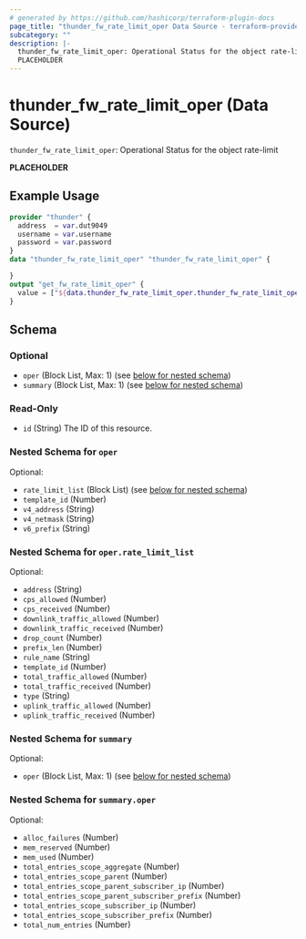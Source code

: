 ```yaml
---
# generated by https://github.com/hashicorp/terraform-plugin-docs
page_title: "thunder_fw_rate_limit_oper Data Source - terraform-provider-thunder"
subcategory: ""
description: |-
  thunder_fw_rate_limit_oper: Operational Status for the object rate-limit
  PLACEHOLDER
---
```


# thunder_fw_rate_limit_oper (Data Source)

`thunder_fw_rate_limit_oper`: Operational Status for the object rate-limit

__PLACEHOLDER__

## Example Usage

```terraform
provider "thunder" {
  address  = var.dut9049
  username = var.username
  password = var.password
}
data "thunder_fw_rate_limit_oper" "thunder_fw_rate_limit_oper" {

}
output "get_fw_rate_limit_oper" {
  value = ["${data.thunder_fw_rate_limit_oper.thunder_fw_rate_limit_oper}"]
}
```

<!-- schema generated by tfplugindocs -->
## Schema

### Optional

- `oper` (Block List, Max: 1) (see [below for nested schema](#nestedblock--oper))
- `summary` (Block List, Max: 1) (see [below for nested schema](#nestedblock--summary))

### Read-Only

- `id` (String) The ID of this resource.

<a id="nestedblock--oper"></a>
### Nested Schema for `oper`

Optional:

- `rate_limit_list` (Block List) (see [below for nested schema](#nestedblock--oper--rate_limit_list))
- `template_id` (Number)
- `v4_address` (String)
- `v4_netmask` (String)
- `v6_prefix` (String)

<a id="nestedblock--oper--rate_limit_list"></a>
### Nested Schema for `oper.rate_limit_list`

Optional:

- `address` (String)
- `cps_allowed` (Number)
- `cps_received` (Number)
- `downlink_traffic_allowed` (Number)
- `downlink_traffic_received` (Number)
- `drop_count` (Number)
- `prefix_len` (Number)
- `rule_name` (String)
- `template_id` (Number)
- `total_traffic_allowed` (Number)
- `total_traffic_received` (Number)
- `type` (String)
- `uplink_traffic_allowed` (Number)
- `uplink_traffic_received` (Number)



<a id="nestedblock--summary"></a>
### Nested Schema for `summary`

Optional:

- `oper` (Block List, Max: 1) (see [below for nested schema](#nestedblock--summary--oper))

<a id="nestedblock--summary--oper"></a>
### Nested Schema for `summary.oper`

Optional:

- `alloc_failures` (Number)
- `mem_reserved` (Number)
- `mem_used` (Number)
- `total_entries_scope_aggregate` (Number)
- `total_entries_scope_parent` (Number)
- `total_entries_scope_parent_subscriber_ip` (Number)
- `total_entries_scope_parent_subscriber_prefix` (Number)
- `total_entries_scope_subscriber_ip` (Number)
- `total_entries_scope_subscriber_prefix` (Number)
- `total_num_entries` (Number)


